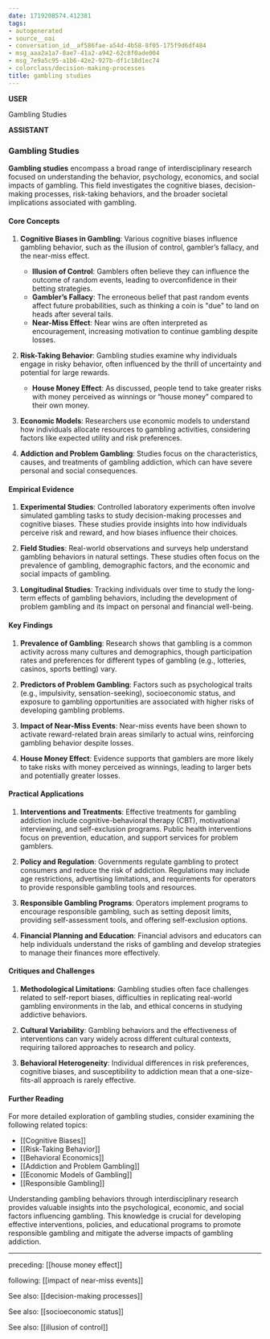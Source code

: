 ```yaml
---
date: 1719208574.412381
tags:
- autogenerated
- source__oai
- conversation_id__af586fae-a54d-4b58-8f05-175f9d6df484
- msg_aaa2a1a7-8ae7-41a2-a942-62c8f0ade004
- msg_7e9a5c95-a1b6-42e2-927b-df1c18d1ec74
- colorclass/decision-making-processes
title: gambling studies
---
```


**USER**

Gambling Studies


**ASSISTANT**

### Gambling Studies

**Gambling studies** encompass a broad range of interdisciplinary research focused on understanding the behavior, psychology, economics, and social impacts of gambling. This field investigates the cognitive biases, decision-making processes, risk-taking behaviors, and the broader societal implications associated with gambling.

#### Core Concepts

1. **Cognitive Biases in Gambling**: Various cognitive biases influence gambling behavior, such as the illusion of control, gambler’s fallacy, and the near-miss effect.
   - **Illusion of Control**: Gamblers often believe they can influence the outcome of random events, leading to overconfidence in their betting strategies.
   - **Gambler’s Fallacy**: The erroneous belief that past random events affect future probabilities, such as thinking a coin is "due" to land on heads after several tails.
   - **Near-Miss Effect**: Near wins are often interpreted as encouragement, increasing motivation to continue gambling despite losses.

2. **Risk-Taking Behavior**: Gambling studies examine why individuals engage in risky behavior, often influenced by the thrill of uncertainty and potential for large rewards.
   - **House Money Effect**: As discussed, people tend to take greater risks with money perceived as winnings or “house money” compared to their own money.

3. **Economic Models**: Researchers use economic models to understand how individuals allocate resources to gambling activities, considering factors like expected utility and risk preferences.

4. **Addiction and Problem Gambling**: Studies focus on the characteristics, causes, and treatments of gambling addiction, which can have severe personal and social consequences.

#### Empirical Evidence

1. **Experimental Studies**: Controlled laboratory experiments often involve simulated gambling tasks to study decision-making processes and cognitive biases. These studies provide insights into how individuals perceive risk and reward, and how biases influence their choices.

2. **Field Studies**: Real-world observations and surveys help understand gambling behaviors in natural settings. These studies often focus on the prevalence of gambling, demographic factors, and the economic and social impacts of gambling.

3. **Longitudinal Studies**: Tracking individuals over time to study the long-term effects of gambling behaviors, including the development of problem gambling and its impact on personal and financial well-being.

#### Key Findings

1. **Prevalence of Gambling**: Research shows that gambling is a common activity across many cultures and demographics, though participation rates and preferences for different types of gambling (e.g., lotteries, casinos, sports betting) vary.

2. **Predictors of Problem Gambling**: Factors such as psychological traits (e.g., impulsivity, sensation-seeking), socioeconomic status, and exposure to gambling opportunities are associated with higher risks of developing gambling problems.

3. **Impact of Near-Miss Events**: Near-miss events have been shown to activate reward-related brain areas similarly to actual wins, reinforcing gambling behavior despite losses.

4. **House Money Effect**: Evidence supports that gamblers are more likely to take risks with money perceived as winnings, leading to larger bets and potentially greater losses.

#### Practical Applications

1. **Interventions and Treatments**: Effective treatments for gambling addiction include cognitive-behavioral therapy (CBT), motivational interviewing, and self-exclusion programs. Public health interventions focus on prevention, education, and support services for problem gamblers.

2. **Policy and Regulation**: Governments regulate gambling to protect consumers and reduce the risk of addiction. Regulations may include age restrictions, advertising limitations, and requirements for operators to provide responsible gambling tools and resources.

3. **Responsible Gambling Programs**: Operators implement programs to encourage responsible gambling, such as setting deposit limits, providing self-assessment tools, and offering self-exclusion options.

4. **Financial Planning and Education**: Financial advisors and educators can help individuals understand the risks of gambling and develop strategies to manage their finances more effectively.

#### Critiques and Challenges

1. **Methodological Limitations**: Gambling studies often face challenges related to self-report biases, difficulties in replicating real-world gambling environments in the lab, and ethical concerns in studying addictive behaviors.

2. **Cultural Variability**: Gambling behaviors and the effectiveness of interventions can vary widely across different cultural contexts, requiring tailored approaches to research and policy.

3. **Behavioral Heterogeneity**: Individual differences in risk preferences, cognitive biases, and susceptibility to addiction mean that a one-size-fits-all approach is rarely effective.

#### Further Reading

For more detailed exploration of gambling studies, consider examining the following related topics:

- [[Cognitive Biases]]
- [[Risk-Taking Behavior]]
- [[Behavioral Economics]]
- [[Addiction and Problem Gambling]]
- [[Economic Models of Gambling]]
- [[Responsible Gambling]]

Understanding gambling behaviors through interdisciplinary research provides valuable insights into the psychological, economic, and social factors influencing gambling. This knowledge is crucial for developing effective interventions, policies, and educational programs to promote responsible gambling and mitigate the adverse impacts of gambling addiction.


---

preceding: [[house money effect]]  


following: [[impact of near-miss events]]

See also: [[decision-making processes]]


See also: [[socioeconomic status]]


See also: [[illusion of control]]